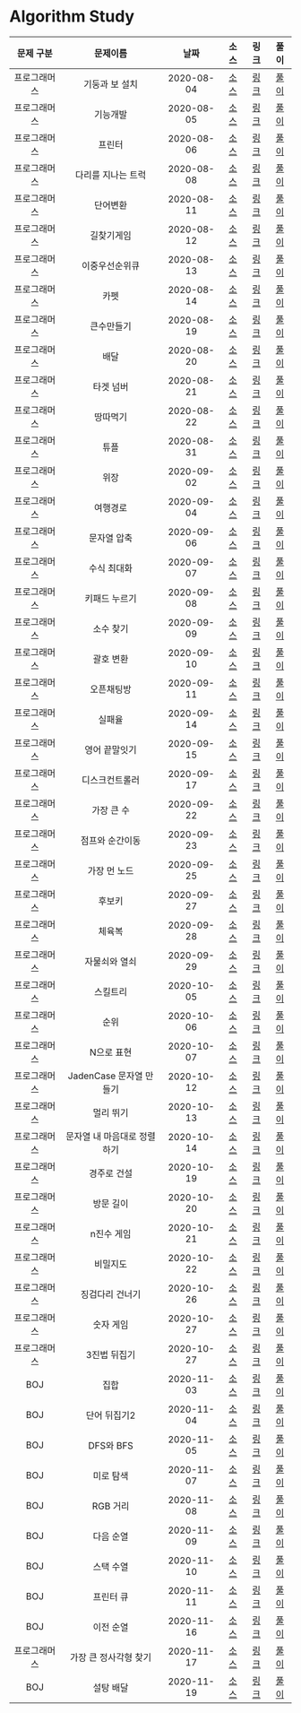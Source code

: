 # Algorithm Study

|  문제 구분   |          문제이름           |    날짜    |                                                                    소스                                                                     |                               링크                               |               풀이               |
| :----------: | :-------------------------: | :--------: | :-----------------------------------------------------------------------------------------------------------------------------------------: | :--------------------------------------------------------------: | :------------------------------: |
| 프로그래머스 |       기둥과 보 설치        | 2020-08-04 | [소스](https://github.com/Juhyeoklee/Algorithm/blob/master/2020%20KAKAO%20BLIND%20RECRUITMENT/기둥과%20보%20설치.playground/Contents.swift) | [링크](https://programmers.co.kr/learn/courses/30/lessons/60061) | [풀이](./solutions/PG_60061.md)  |
| 프로그래머스 |          기능개발           | 2020-08-05 |                                  [소스](../../Programmers/Stack,Queue/기능개발.playground/Contents.swift)                                   | [링크](https://programmers.co.kr/learn/courses/30/lessons/42586) | [풀이](./solutions/PG_42586.md)  |
| 프로그래머스 |           프린터            | 2020-08-06 |                                   [소스](../../Programmers/Stack,Queue/프린터.playground/Contents.swift)                                    | [링크](https://programmers.co.kr/learn/courses/30/lessons/42587) | [풀이](./solutions/PG_42587.md)  |
| 프로그래머스 |     다리를 지나는 트럭      | 2020-08-08 |                              [소스](../../Programmers/Stack,Queue/다리를지나는트럭.playground/Contents.swift)                               | [링크](https://programmers.co.kr/learn/courses/30/lessons/42583) | [풀이](./solutions/PG_42583.md)  |
| 프로그래머스 |          단어변환           | 2020-08-11 |                                    [소스](../../Programmers/DFS:BFS/단어변환.playground/Contents.swift)                                     | [링크](https://programmers.co.kr/learn/courses/30/lessons/43163) | [풀이](./solutions/PG_43163.md)  |
| 프로그래머스 |         길찾기게임          | 2020-08-12 |                               [소스](../../2019-KAKAO-BLIND-RECRUITMENT/길찾기게임.playground/Contents.swift)                               | [링크](https://programmers.co.kr/learn/courses/30/lessons/42892) | [풀이](./solutions/PG_42892.md)  |
| 프로그래머스 |       이중우선순위큐        | 2020-08-13 |                                   [소스](../../Programmers/Heap/이중우선순위큐.playground/Contents.swift)                                   | [링크](https://programmers.co.kr/learn/courses/30/lessons/42628) | [풀이](./solutions/PG_42628.md)  |
| 프로그래머스 |            카펫             | 2020-08-14 |                                    [소스](../../Programmers/Brute-Force/카펫.playground/Contents.swift)                                     | [링크](https://programmers.co.kr/learn/courses/30/lessons/42842) | [풀이](./solutions/PG_42842.md)  |
| 프로그래머스 |         큰수만들기          | 2020-08-19 |                                    [소스](../../Programmers/Greedy/큰수만들기.playground/Contents.swift)                                    | [링크](https://programmers.co.kr/learn/courses/30/lessons/42883) | [풀이](./solutions/PG_42883.md)  |
| 프로그래머스 |            배달             | 2020-08-20 |                                 [소스](<../../Summer-Winter-Coding(~2018)/배달.playground/Contents.swift>)                                  | [링크](https://programmers.co.kr/learn/courses/30/lessons/12978) | [풀이](./solutions/PG_12978.md)  |
| 프로그래머스 |          타겟 넘버          | 2020-08-21 |                                    [소스](../../Programmers/DFS:BFS/타겟넘버.playground/Contents.swift)                                     | [링크](https://programmers.co.kr/learn/courses/30/lessons/43165) | [풀이](./solutions/PG_43165.md)  |
| 프로그래머스 |          땅따먹기           | 2020-08-22 |                                    [소스](../../Programmers/연습문제/땅따먹기.playground/Contents.swift)                                    | [링크](https://programmers.co.kr/learn/courses/30/lessons/12913) | [풀이](./solutions/PG_12913.md)  |
| 프로그래머스 |            튜플             | 2020-08-31 |                                 [소스](../../2019-카카오-개발자-겨울-인턴십/튜플.playground/Contents.swift)                                 | [링크](https://programmers.co.kr/learn/courses/30/lessons/64065) | [풀이](./solutions/PG_64065.md)  |
| 프로그래머스 |            위장             | 2020-09-02 |                                        [소스](../../Programmers/해시/위장.playground/Contents.swift)                                        | [링크](https://programmers.co.kr/learn/courses/30/lessons/42578) | [풀이](./solutions/PG_42578.md)  |
| 프로그래머스 |          여행경로           | 2020-09-04 |                                    [소스](../../Programmers/DFS:BFS/여행경로.playground/Contents.swift)                                     | [링크](https://programmers.co.kr/learn/courses/30/lessons/43164) | [풀이](./solutions/PG_43164.md)  |
| 프로그래머스 |         문자열 압축         | 2020-09-06 |                               [소스](../../2020-KAKAO-BLIND-RECRUITMENT/문자열압축.playground/Contents.swift)                               | [링크](https://programmers.co.kr/learn/courses/30/lessons/60057) | [풀이](./solutions/PG_60057.md)  |
| 프로그래머스 |         수식 최대화         | 2020-09-07 |                                    [소스](../../2020-카카오-인턴십/수식최대화.playground/Contents.swift)                                    | [링크](https://programmers.co.kr/learn/courses/30/lessons/67257) | [풀이](./solutions/PG_67257.md)  |
| 프로그래머스 |        키패드 누르기        | 2020-09-08 |                                   [소스](../../2020-카카오-인턴십/키패드누르기.playground/Contents.swift)                                   | [링크](https://programmers.co.kr/learn/courses/30/lessons/67256) | [풀이](./solutions/PG_67256.md)  |
| 프로그래머스 |          소수 찾기          | 2020-09-09 |                                  [소스](../../Programmers/Brute-Force/소수찾기.playground/Contents.swift)                                   | [링크](https://programmers.co.kr/learn/courses/30/lessons/42839) | [풀이](./solutions/PG_42839.md)  |
| 프로그래머스 |          괄호 변환          | 2020-09-10 |                                [소스](../../2020-KAKAO-BLIND-RECRUITMENT/괄호변환.playground/Contents.swift)                                | [링크](https://programmers.co.kr/learn/courses/30/lessons/60058) | [풀이](./solutions/PG_60058.md)  |
| 프로그래머스 |         오픈채팅방          | 2020-09-11 |                               [소스](../../2019-KAKAO-BLIND-RECRUITMENT/오픈채팅방.playground/Contents.swift)                               | [링크](https://programmers.co.kr/learn/courses/30/lessons/42888) | [풀이](./solutions/PG_42888.md)  |
| 프로그래머스 |           실패율            | 2020-09-14 |                                 [소스](../../2019-KAKAO-BLIND-RECRUITMENT/실패율.playground/Contents.swift)                                 | [링크](https://programmers.co.kr/learn/courses/30/lessons/42889) | [풀이](./solutions/PG_42889.md)  |
| 프로그래머스 |        영어 끝말잇기        | 2020-09-15 |                             [소스](<../../Summer-Winter-Coding(~2018)/영어끝말잇기.playground/Contents.swift>)                              | [링크](https://programmers.co.kr/learn/courses/30/lessons/12981) | [풀이](./solutions/PG_12981.md)  |
| 프로그래머스 |       디스크컨트롤러        | 2020-09-17 |                                   [소스](../../Programmers/Heap/디스크컨트롤러.playground/Contents.swift)                                   | [링크](https://programmers.co.kr/learn/courses/30/lessons/42627) | [풀이](./solutions/PG_42627.md)  |
| 프로그래머스 |         가장 큰 수          | 2020-09-22 |                                      [소스](../../Programmers/정렬/가장큰수.playground/Contents.swift)                                      | [링크](https://programmers.co.kr/learn/courses/30/lessons/42746) | [풀이](./solutions/PG_42746.md)  |
| 프로그래머스 |       점프와 순간이동       | 2020-09-23 |                            [소스](<../../Summer-Winter-Coding(~2018)/점프와순간이동.playground/Contents.swift>)                             | [링크](https://programmers.co.kr/learn/courses/30/lessons/12980) | [풀이](./solutions/PG_12980.md)  |
| 프로그래머스 |        가장 먼 노드         | 2020-09-25 |                                    [소스](../../Programmers/Graph/가장먼노드.playground/Contents.swift)                                     | [링크](https://programmers.co.kr/learn/courses/30/lessons/49189) | [풀이](./solutions/PG_49189.md)  |
| 프로그래머스 |           후보키            | 2020-09-27 |                                 [소스](../../2019-KAKAO-BLIND-RECRUITMENT/후보키.playground/Contents.swift)                                 | [링크](https://programmers.co.kr/learn/courses/30/lessons/42890) | [풀이](./solutions/PG_42890.md)  |
| 프로그래머스 |           체육복            | 2020-09-28 |                                      [소스](../../Programmers/Greedy/체육복.playground/Contents.swift)                                      | [링크](https://programmers.co.kr/learn/courses/30/lessons/42862) | [풀이](./solutions/PG_42862.md)  |
| 프로그래머스 |        자물쇠와 열쇠        | 2020-09-29 |                              [소스](../../2020-KAKAO-BLIND-RECRUITMENT/자물쇠와열쇠.playground/Contents.swift)                              | [링크](https://programmers.co.kr/learn/courses/30/lessons/60059) | [풀이](./solutions/PG_60059.md)  |
| 프로그래머스 |          스킬트리           | 2020-10-05 |                               [소스](<../../Summer-Winter-Coding(~2018)/스킬트리.playground/Contents.swift>)                                | [링크](https://programmers.co.kr/learn/courses/30/lessons/49993) | [풀이](./solutions/PG_49993.md)  |
| 프로그래머스 |            순위             | 2020-10-06 |                                       [소스](../../Programmers/Graph/순위.playground/Contents.swift)                                        | [링크](https://programmers.co.kr/learn/courses/30/lessons/49191) | [풀이](./solutions/PG_49191.md)  |
| 프로그래머스 |         N으로 표현          | 2020-10-07 |                                      [소스](../../Programmers/DP/N으로표현.playground/Contents.swift)                                       | [링크](https://programmers.co.kr/learn/courses/30/lessons/42895) | [풀이](./solutions/PG_42895.md)  |
| 프로그래머스 |   JadenCase 문자열 만들기   | 2020-10-12 |                             [소스](../../Programmers/연습문제/JadenCase문자열만들기.playground/Contents.swift)                              | [링크](https://programmers.co.kr/learn/courses/30/lessons/12951) | [풀이](./solutions/PG_12951.md)  |
| 프로그래머스 |          멀리 뛰기          | 2020-10-13 |                                    [소스](../../Programmers/연습문제/멀리뛰기.playground/Contents.swift)                                    | [링크](https://programmers.co.kr/learn/courses/30/lessons/12914) | [풀이](./solutions/PG_12914.md)  |
| 프로그래머스 | 문자열 내 마음대로 정렬하기 | 2020-10-14 |                            [소스](../../Programmers/연습문제/문자열내마음대로정렬하기.playground/Contents.swift)                            | [링크](https://programmers.co.kr/learn/courses/30/lessons/12915) | [풀이](./solutions/PG_12915.md)  |
| 프로그래머스 |         경주로 건설         | 2020-10-19 |                                    [소스](../../2020-카카오-인턴십/경주로건설.playground/Contents.swift)                                    | [링크](https://programmers.co.kr/learn/courses/30/lessons/67259) | [풀이](./solutions/PG_67259.md)  |
| 프로그래머스 |          방문 길이          | 2020-10-20 |                               [소스](<../../Summer-Winter-Coding(~2018)/방문길이.playground/Contents.swift>)                                | [링크](https://programmers.co.kr/learn/courses/30/lessons/49994) | [풀이](./solutions/PG_49994.md)  |
| 프로그래머스 |         n진수 게임          | 2020-10-21 |                               [소스](../../2018-KAKAO-BLIND-RECRUITMENT/n진수게임.playground/Contents.swift)                                | [링크](https://programmers.co.kr/learn/courses/30/lessons/17687) | [풀이](./solutions/PG_17687.md)  |
| 프로그래머스 |          비밀지도           | 2020-10-22 |                                [소스](../../2018-KAKAO-BLIND-RECRUITMENT/비밀지도.playground/Contents.swift)                                | [링크](https://programmers.co.kr/learn/courses/30/lessons/17681) | [풀이](./solutions/PG_17681.md)  |
| 프로그래머스 |       징검다리 건너기       | 2020-10-26 |                            [소스](../../2019-카카오-개발자-겨울-인턴십/징검다리건너기.playground/Contents.swift)                            | [링크](https://programmers.co.kr/learn/courses/30/lessons/64062) | [풀이](./solutions/PG_64062.md)  |
| 프로그래머스 |          숫자 게임          | 2020-10-27 |                               [소스](<../../Summer-Winter-Coding(~2018)/숫자게임.playground/Contents.swift>)                                | [링크](https://programmers.co.kr/learn/courses/30/lessons/12987) | [풀이](./solutions/PG_12987.md)  |
| 프로그래머스 |        3진법 뒤집기         | 2020-10-27 |                                 [소스](../../월간-코드-챌린지-시즌1/3진법뒤집기.playground/Contents.swift)                                  | [링크](https://programmers.co.kr/learn/courses/30/lessons/68935) | [풀이](./solutions/PG_68935.md)  |
|     BOJ      |            집합             | 2020-11-03 |                                                  [소스](../../BaekJoon/Bitmask/11723.cpp)                                                   |          [링크](https://www.acmicpc.net/problem/11723)           | [풀이](./solutions/BOJ_11723.md) |
|     BOJ      |        단어 뒤집기2         | 2020-11-04 |                                         [소스](../../SwiftAlgorithm/SwiftAlgorithm/BOJ17413.swift)                                          |          [링크](https://www.acmicpc.net/problem/17413)           | [풀이](./solutions/BOJ_17413.md) |
|     BOJ      |          DFS와 BFS          | 2020-11-05 |                                          [소스](../../SwiftAlgorithm/SwiftAlgorithm/BOJ1260.swift)                                          |           [링크](https://www.acmicpc.net/problem/1260)           | [풀이](./solutions/BOJ_1260.md)  |
|     BOJ      |          미로 탐색          | 2020-11-07 |                                          [소스](../../SwiftAlgorithm/SwiftAlgorithm/BOJ2178.swift)                                          |           [링크](https://www.acmicpc.net/problem/2178)           | [풀이](./solutions/BOJ_2178.md)  |
|     BOJ      |          RGB 거리           | 2020-11-08 |                                          [소스](../../SwiftAlgorithm/SwiftAlgorithm/BOJ1149.swift)                                          |           [링크](https://www.acmicpc.net/problem/1149)           | [풀이](./solutions/BOJ_1149.md)  |
|     BOJ      |          다음 순열          | 2020-11-09 |                                         [소스](../../SwiftAlgorithm/SwiftAlgorithm/BOJ10972.swift)                                          |          [링크](https://www.acmicpc.net/problem/10972)           | [풀이](./solutions/BOJ_10972.md) |
|     BOJ      |          스택 수열          | 2020-11-10 |                                          [소스](../../SwiftAlgorithm/SwiftAlgorithm/BOJ1874.swift)                                          |           [링크](https://www.acmicpc.net/problem/1874)           | [풀이](./solutions/BOJ_1874.md)  |
|     BOJ      |          프린터 큐          | 2020-11-11 |                                          [소스](../../SwiftAlgorithm/SwiftAlgorithm/BOJ1966.swift)                                          |           [링크](https://www.acmicpc.net/problem/1966)           | [풀이](./solutions/BOJ_1966.md)  |
|     BOJ      |          이전 순열          | 2020-11-16 |                                         [소스](../../SwiftAlgorithm/SwiftAlgorithm/BOJ10973.swift)                                          |          [링크](https://www.acmicpc.net/problem/10973)           | [풀이](./solutions/BOJ_10973.md) |
| 프로그래머스 |    가장 큰 정사각형 찾기    | 2020-11-17 |                                          [소스](../../SwiftAlgorithm/SwiftAlgorithm/PG12905.swift)                                          | [링크](https://programmers.co.kr/learn/courses/30/lessons/12905) | [풀이](./solutions/PG_12905.md)  |
|     BOJ      |          설탕 배달          | 2020-11-19 |                                          [소스](../../SwiftAlgorithm/SwiftAlgorithm/BOJ2839.swift)                                          |           [링크](https://www.acmicpc.net/problem/2839)           | [풀이](./solutions/BOJ_2839.md)  |
